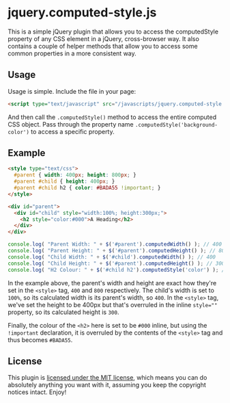 jquery.computed-style.js
========================

This is a simple jQuery plugin that allows you to access the computedStyle property of any CSS element in a jQuery, cross-browser way. It also contains a couple of helper methods that allow you to access some common properties in a more consistent way.

## Usage

Usage is simple. Include the file in your page:

```html
<script type="text/javascript" src="/javascripts/jquery.computed-style.js"></script>
```
	
And then call the `.computedStyle()` method to access the entire computed CSS object. Pass through the property name `.computedStyle('background-color')` to access a specific property.

## Example

```html
<style type="text/css">
  #parent { width: 400px; height: 800px; }
  #parent #child { height: 400px; }
  #parent #child h2 { color: #BADA55 !important; }
</style>

<div id="parent">
  <div id="child" style="width:100%; height:300px;">
    <h2 style="color:#000">A Heading</h2>
  </div>
</div>
```

```javascript
console.log( "Parent Width: " + $('#parent').computedWidth() ); // 400
console.log( "Parent Height: " + $('#parent').computedHeight() ); // 800
console.log( "Child Width: " + $('#child').computedWidth() ); // 400
console.log( "Child Height: " + $('#parent').computedHeight() ); // 300
console.log( "H2 Colour: " + $('#child h2').computedStyle('color') ); // #BADA55
```

In the example above, the parent's width and height are exact how they're set in the `<style>` tag, `400` and `800` respectively. The child's width is set to `100%`, so its calculated width is its parent's width, so `400`. In the `<style>` tag, we've set the height to be 400px but that's overruled in the inline `style=""` property, so its calculated height is `300`.
  
Finally, the colour of the `<h2>` here is set to be `#000` inline, but using the `!important` declaration, it is overruled by the contents of the `<style>` tag and thus becomes `#BADA55`.

## License

This plugin is [licensed under the MIT license](http://www.opensource.org/licenses/MIT), which means you can do absolutely anything you want with it, assuming you keep the copyright notices intact. Enjoy!